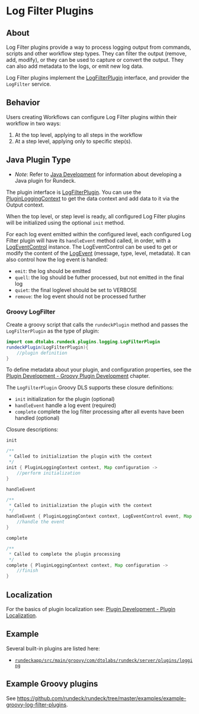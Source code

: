 # Log Filter Plugins

## About

Log Filter plugins provide a way to process logging output from commands, scripts and other workflow step types. They can filter the output (remove, add, modify), or they can be used to capture or convert the output. They can also add metadata to the logs, or emit new log data.

Log Filter plugins implement the [LogFilterPlugin]({{$javaDocBase}}/com/dtolabs/rundeck/plugins/logging/LogFilterPlugin.html) interface, and provider the `LogFilter` service.

## Behavior

Users creating Workflows can configure Log Filter plugins within their workflow in two ways:

1. At the top level, applying to all steps in the workflow
2. At a step level, applying only to specific step(s).

## Java Plugin Type

- _Note_: Refer to [Java Development](/developer/01-plugin-development.md#java-plugin-development) for information about developing a Java plugin for Rundeck.

The plugin interface is [LogFilterPlugin][]. You can use the [PluginLoggingContext] to get the data context and add data to it via the Output context.

When the top level, or step level is ready, all configured Log Filter plugins will be initialized using the optional `init` method.

For each log event emitted within the configured level, each configured Log Filter plugin will have its `handleEvent` method called, in order,
with a [LogEventControl] instance. The LogEventControl can be used to get or modify the content of the [LogEvent] (message, type, level, metadata).
It can also control how the log event is handled:

- `emit`: the log should be emitted
- `quell`: the log should be futher processed, but not emitted in the final log
- `quiet`: the final loglevel should be set to VERBOSE
- `remove`: the log event should not be processed further

[logfilterplugin]: {{$javaDocBase}}/com/dtolabs/rundeck/plugins/logging/LogFilterPlugin.html
[pluginloggingcontext]: {{$javaDocBase}}/com/dtolabs/rundeck/core/logging/PluginLoggingContext.html
[logeventcontrol]: {{$javaDocBase}}/com/dtolabs/rundeck/core/logging/LogEventControl.html
[logevent]: {{$javaDocBase}}/com/dtolabs/rundeck/core/logging/LogEvent.html

### Groovy LogFilter

Create a groovy script that calls the `rundeckPlugin` method and passes the `LogFilterPlugin` as the type of plugin:

```java
import com.dtolabs.rundeck.plugins.logging.LogFilterPlugin
rundeckPlugin(LogFilterPlugin){
    //plugin definition
}
```

To define metadata about your plugin, and configuration properties, see the [Plugin Development - Groovy Plugin Development](/developer/01-plugin-development.md#groovy-plugin-development) chapter.

The `LogFilterPlugin` Groovy DLS supports these closure definitions:

- `init` initialization for the plugin (optional)
- `handleEvent` handle a log event (required)
- `complete` complete the log filter processing after all events have been handled (optional)

Closure descriptions:

`init`

```java
/**
 * Called to initialization the plugin with the context
 */
init { PluginLoggingContext context, Map configuration ->
    //perform initialization
}
```

`handleEvent`

```java
/**
 * Called to initialization the plugin with the context
 */
handleEvent { PluginLoggingContext context, LogEventControl event, Map configuration ->
    //handle the event
}
```

`complete`

```java
/**
 * Called to complete the plugin processing
 */
complete { PluginLoggingContext context, Map configuration ->
    //finish
}
```

## Localization

For the basics of plugin localization see: [Plugin Development - Plugin Localization](/developer/01-plugin-development.md#plugin-localization).

## Example

Several built-in plugins are listed here:

- [`rundeckapp/src/main/groovy/com/dtolabs/rundeck/server/plugins/logging`](https://github.com/rundeck/rundeck/tree/master/rundeckapp/src/main/groovy/com/dtolabs/rundeck/server/plugins/logging)

## Example Groovy plugins

See <https://github.com/rundeck/rundeck/tree/master/examples/example-groovy-log-filter-plugins>.
